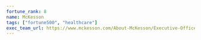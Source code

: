 ```yaml
---
fortune_rank: 8
name: McKesson
tags: ["fortune500", "healthcare"]
exec_team_url: https://www.mckesson.com/About-McKesson/Executive-Officers/
---
```


